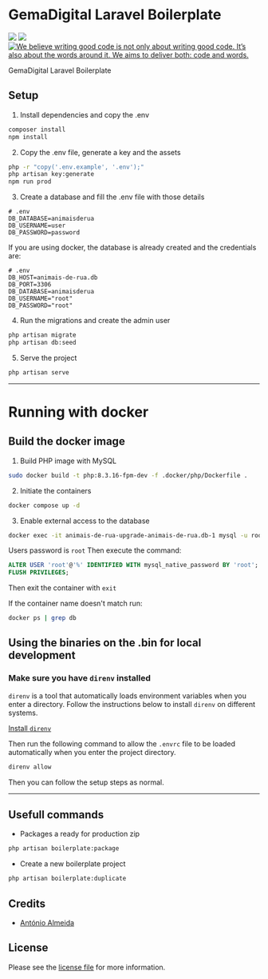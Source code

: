 # GemaDigital Laravel Boilerplate

<a href="https://packagist.org/packages/gemadigital/framework" title="Latest Version on Packagist"><img src="https://img.shields.io/packagist/v/gemadigital/framework.svg?style=flat-square"></a>
<a href="https://packagist.org/packages/gemadigital/framework" title="Total Downloads"><img src="https://img.shields.io/packagist/dt/gemadigital/framework.svg?style=flat-square"></a>
<a href="https://github.com/the-whole-fruit/manifesto"><img src="https://img.shields.io/badge/writing%20standard-the%20whole%20fruit-brightgreen" title="We believe writing good code is not only about writing good code. It’s also about the words around it. We aims to deliver both: code and words."></a>

GemaDigital Laravel Boilerplate

## Setup

1) Install dependencies and copy the .env
```bash
composer install
npm install
```

2) Copy the .env file, generate a key and the assets
```bash
php -r "copy('.env.example', '.env');"
php artisan key:generate
npm run prod
```

3) Create a database and fill the .env file with those details
```code
# .env
DB_DATABASE=animaisderua
DB_USERNAME=user
DB_PASSWORD=password
```

If you are using docker, the database is already created and the credentials are:
```code
# .env
DB_HOST=animais-de-rua.db
DB_PORT=3306
DB_DATABASE=animaisderua
DB_USERNAME="root"
DB_PASSWORD="root"
```

4) Run the migrations and create the admin user
```bash
php artisan migrate
php artisan db:seed
```

5) Serve the project
```bash
php artisan serve
```

---
# Running with docker

## Build the docker image

1) Build PHP image with MySQL
```bash
sudo docker build -t php:8.3.16-fpm-dev -f .docker/php/Dockerfile .
```
2) Initiate the containers
```bash
docker compose up -d
```

3) Enable external access to the database
```bash
docker exec -it animais-de-rua-upgrade-animais-de-rua.db-1 mysql -u root -p
```
Users password is `root`
Then execute the command:
```sql
ALTER USER 'root'@'%' IDENTIFIED WITH mysql_native_password BY 'root';
FLUSH PRIVILEGES;
```
Then exit the container with `exit`

If the container name doesn't match run:
```bash
docker ps | grep db
```

## Using the binaries on the .bin for local development
### Make sure you have `direnv` installed

`direnv` is a tool that automatically loads environment variables when you enter a directory. Follow the instructions below to install `direnv` on different systems.

[Install `direnv`](https://direnv.net/docs/installation.html)

Then run the following command to allow the `.envrc` file to be loaded automatically when you enter the project directory.

```bash
direnv allow
```

Then you can follow the setup steps as normal.



---
## Usefull commands

- Packages a ready for production zip
```bash
php artisan boilerplate:package
```

- Create a new boilerplate project
```bash
php artisan boilerplate:duplicate
```

## Credits

- [António Almeida][link-author]

## License

Please see the [license file](license.md) for more information.

[link-author]: https://github.com/promatik
